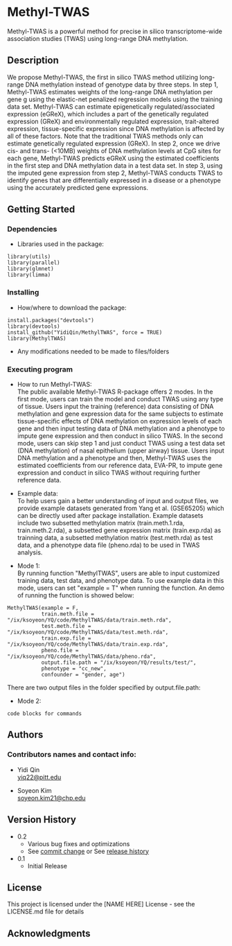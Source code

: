 # Methyl-TWAS

Methyl-TWAS is a powerful method for precise in silico transcriptome-wide association studies (TWAS) using long-range DNA methylation.

## Description

We propose Methyl-TWAS, the first in silico TWAS method utilizing long-range DNA methylation instead of genotype data by three steps. In step 1, Methyl-TWAS estimates weights of the long-range DNA methylation per gene g using the elastic-net penalized regression models using the training data set. Methyl-TWAS can estimate epigenetically regulated/associated expression (eGReX), which includes a part of the genetically regulated expression (GReX) and environmentally regulated expression,  trait-altered expression, tissue-specific expression since DNA methylation is affected by all of these factors. Note that the traditional TWAS methods only can estimate genetically regulated expression (GReX). In step 2, once we drive cis- and trans- (<10MB) weights of DNA methylation levels at CpG sites for each gene, Methyl-TWAS predicts eGReX using the estimated coefficients in the first step and DNA methylation data in a test data set. In step 3, using the imputed gene expression from step 2, Methyl-TWAS conducts TWAS to identify genes that are differentially expressed in a disease or a phenotype using the accurately predicted gene expressions.  

## Getting Started

### Dependencies

* Libraries used in the package:
```
library(utils)
library(parallel)
library(glmnet)
library(limma)
```

### Installing

* How/where to download the package:
```
install.packages("devtools")
library(devtools)
install_github("YidiQin/MethylTWAS", force = TRUE)
library(MethylTWAS)
```
* Any modifications needed to be made to files/folders

### Executing program

* How to run Methyl-TWAS: \
The public available Methyl-TWAS R-package offers 2 modes. In the first mode, users can train the model and conduct TWAS using any type of tissue. Users input the training (reference) data consisting of DNA methylation and gene expression data for the same subjects to estimate tissue-specific effects of DNA methylation on expression levels of each gene and then input testing data of DNA methylation and a phenotype to impute gene expression and then conduct in silico TWAS. In the second mode, users can skip step 1 and just conduct TWAS using a test data set (DNA methylation) of nasal epithelium (upper airway) tissue. Users input DNA methylation and a phenotype and then, Methyl-TWAS uses the estimated coefficients from our reference data, EVA-PR, to impute gene expression and conduct in silico TWAS without requiring further reference data.

* Example data: \
To help users gain a better understanding of input and output files, we provide example datasets generated from Yang et al. (GSE65205) which can be directly used after package installation. Example datasets include two subsetted methylation matrix (train.meth.1.rda, train.meth.2.rda), a subsetted gene expression matrix (train.exp.rda) as trainning data, a subsetted methylation matrix (test.meth.rda) as test data, and a phenotype data file (pheno.rda) to be used in TWAS analysis.

* Mode 1: \
By running function "MethylTWAS", users are able to input customized training data, test data, and phenotype data. To use example data in this mode, users can set "example = T" when running the function. An demo of running the function is showed below:
```
MethylTWAS(example = F,
           train.meth.file = "/ix/ksoyeon/YQ/code/MethylTWAS/data/train.meth.rda",
           test.meth.file = "/ix/ksoyeon/YQ/code/MethylTWAS/data/test.meth.rda",
           train.exp.file = "/ix/ksoyeon/YQ/code/MethylTWAS/data/train.exp.rda",
           pheno.file = "/ix/ksoyeon/YQ/code/MethylTWAS/data/pheno.rda",
           output.file.path = "/ix/ksoyeon/YQ/results/test/",
           phenotype = "cc_new",
           confounder = "gender, age")
```
There are two output files in the folder specified by output.file.path:


* Mode 2:
```
code blocks for commands
```

## Authors

### Contributors names and contact info:

* Yidi Qin \
yiq22@pitt.edu


* Soyeon Kim \
soyeon.kim21@chp.edu

## Version History

* 0.2
    * Various bug fixes and optimizations
    * See [commit change]() or See [release history]()
* 0.1
    * Initial Release

## License

This project is licensed under the [NAME HERE] License - see the LICENSE.md file for details

## Acknowledgments
